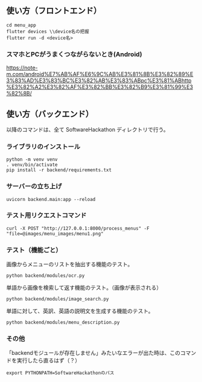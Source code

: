 ## 使い方（フロントエンド）

```
cd menu_app
flutter devices \\device名の把握
flutter run -d <device名>
```

### スマホとPCがうまくつながらないとき(Android)
https://note-m.com/android%E7%AB%AF%E6%9C%AB%E3%81%8B%E3%82%89%E3%83%AD%E3%83%BC%E3%82%AB%E3%83%ABpc%E3%81%ABhttp%E3%82%A2%E3%82%AF%E3%82%BB%E3%82%B9%E3%81%99%E3%82%8B/

## 使い方（バックエンド）
以降のコマンドは、全て SoftwareHackathon ディレクトリで行う。

### ライブラリのインストール
```
python -m venv venv
. venv/bin/activate
pip install -r backend/requirements.txt     
```

### サーバーの立ち上げ
```
uvicorn backend.main:app --reload 
```

### テスト用リクエストコマンド

```
curl -X POST "http://127.0.0.1:8000/process_menus" -F "file=@images/menu_images/menu1.png"
```

### テスト（機能ごと）

画像からメニューのリストを抽出する機能のテスト。
```
python backend/modules/ocr.py
```

単語から画像を検索して返す機能のテスト。（画像が表示される）
```
python backend/modules/image_search.py
```

単語に対して、英訳、英語の説明文を生成する機能のテスト。
```
python backend/modules/menu_description.py  
```

### その他

「backendモジュールが存在しません」みたいなエラーが出た時は、このコマンドを実行したら直るはず（？）
```
export PYTHONPATH=SoftwareHackathonのパス
```
